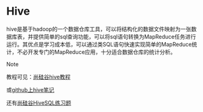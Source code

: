 # Hive

hive是基于hadoop的一个数据仓库工具，可以将结构化的数据文件映射为一张数据库表，并提供简单的sql查询功能，可以将sql语句转换为MapReduce任务进行运行。其优点是学习成本低，可以通过类SQL语句快速实现简单的MapReduce统计，不必开发专门的MapReduce应用，十分适合数据仓库的统计分析。

> [!NOTE]
> 教程可见：[尚硅谷hive教程](https://www.bilibili.com/video/BV1g84y147sX)
> 
> 或[github上hive笔记](https://github.com/MoRan1607/BigDataGuide?tab=readme-ov-file#%E4%B8%89hive)
> 
> 还有[尚硅谷HiveSQL练习题](https://www.bilibili.com/video/BV1og4y1w7W3)